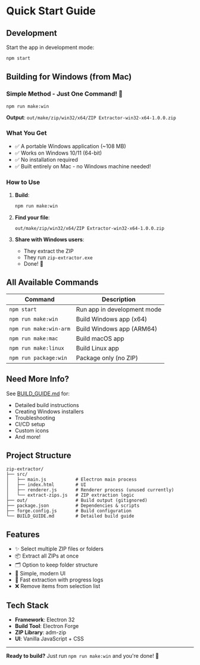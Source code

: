 # Quick Start Guide

## Development

Start the app in development mode:

```bash
npm start
```

## Building for Windows (from Mac)

### Simple Method - Just One Command! 🚀

```bash
npm run make:win
```

**Output**: `out/make/zip/win32/x64/ZIP Extractor-win32-x64-1.0.0.zip`

### What You Get

- ✅ A portable Windows application (~108 MB)
- ✅ Works on Windows 10/11 (64-bit)
- ✅ No installation required
- ✅ Built entirely on Mac - no Windows machine needed!

### How to Use

1. **Build**:
   ```bash
   npm run make:win
   ```

2. **Find your file**:
   ```
   out/make/zip/win32/x64/ZIP Extractor-win32-x64-1.0.0.zip
   ```

3. **Share with Windows users**:
   - They extract the ZIP
   - They run `zip-extractor.exe`
   - Done! 🎉

## All Available Commands

| Command | Description |
|---------|-------------|
| `npm start` | Run app in development mode |
| `npm run make:win` | Build Windows app (x64) |
| `npm run make:win-arm` | Build Windows app (ARM64) |
| `npm run make:mac` | Build macOS app |
| `npm run make:linux` | Build Linux app |
| `npm run package:win` | Package only (no ZIP) |

## Need More Info?

See [BUILD_GUIDE.md](./BUILD_GUIDE.md) for:
- Detailed build instructions
- Creating Windows installers
- Troubleshooting
- CI/CD setup
- Custom icons
- And more!

## Project Structure

```
zip-extractor/
├── src/
│   ├── main.js           # Electron main process
│   ├── index.html        # UI
│   ├── renderer.js       # Renderer process (unused currently)
│   └── extract-zips.js   # ZIP extraction logic
├── out/                  # Build output (gitignored)
├── package.json          # Dependencies & scripts
├── forge.config.js       # Build configuration
└── BUILD_GUIDE.md        # Detailed build guide
```

## Features

- ✨ Select multiple ZIP files or folders
- 📦 Extract all ZIPs at once
- 🗂️ Option to keep folder structure
- 🎯 Simple, modern UI
- 🚀 Fast extraction with progress logs
- ❌ Remove items from selection list

## Tech Stack

- **Framework**: Electron 32
- **Build Tool**: Electron Forge
- **ZIP Library**: adm-zip
- **UI**: Vanilla JavaScript + CSS

---

**Ready to build?** Just run `npm run make:win` and you're done! 🎊

